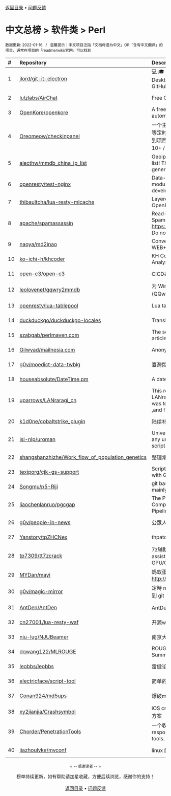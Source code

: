 <a href="https://gitee.com/GrowingGit/GitHub-Chinese-Top-Charts#github中文排行榜">返回目录</a> • <a href="/content/docs/feedback.md">问题反馈</a>

# 中文总榜 > 软件类 > Perl
<sub>数据更新: 2022-01-16&nbsp;&nbsp;&nbsp;/&nbsp;&nbsp;&nbsp;温馨提示：中文项目泛指「文档母语为中文」OR「含有中文翻译」的项目，通常在项目的「readme/wiki/官网」可以找到</sub>

|#|Repository|Description|Stars|Updated|
|:-|:-|:-|:-|:-|
|1|[jlord/git-it-electron](https://github.com/jlord/git-it-electron)|:computer: :mortar_board: Git-it is a (Mac, Win, Linux) Desktop App for Learning Git and GitHub|3954|2021-12-19|
|2|[lulzlabs/AirChat](https://github.com/lulzlabs/AirChat)|Free Communications For Everyone.|1027|2021-12-09|
|3|[OpenKore/openkore](https://github.com/OpenKore/openkore)|A free/open source client and automation tool for Ragnarok Online|1026|2022-01-15|
|4|[Oreomeow/checkinpanel](https://github.com/Oreomeow/checkinpanel)|一个主要运行在 𝐞𝐥𝐞𝐜𝐕𝟐𝐏 或 𝐪𝐢𝐧𝐠𝐥𝐨𝐧𝐠 等定时面板，同时支持系统运行环境的签到项目（环境：𝑷𝒚𝒕𝒉𝒐𝒏 3.8+ / 𝑵𝒐𝒅𝒆.𝒋𝒔 10+ / 𝑩𝒂𝒔𝒉 4+ / 𝑶𝒑𝒆𝒏𝑱𝑫𝑲8 / 𝑷𝒆𝒓𝒍5）|642|2022-01-12|
|5|[alecthw/mmdb_china_ip_list](https://github.com/alecthw/mmdb_china_ip_list)|Geoip MaxMind Database for china ip list! This is also an example of generating  MaxMind Database!|617|2022-01-13|
|6|[openresty/test-nginx](https://github.com/openresty/test-nginx)|Data-driven test scaffold for Nginx C module and OpenResty Lua library development|375|2021-12-21|
|7|[thibaultcha/lua-resty-mlcache](https://github.com/thibaultcha/lua-resty-mlcache)|Layered caching library for OpenResty|311|2021-12-15|
|8|[apache/spamassassin](https://github.com/apache/spamassassin)|Read-only mirror of Apache SpamAssassin. Submit patches to https://bz.apache.org/SpamAssassin/. Do not send pull requests|205|2022-01-15|
|9|[naoya/md2inao](https://github.com/naoya/md2inao)|Convert markdown to inao-format for WEB+DB PRESS|196|2022-01-11|
|10|[ko-ichi-h/khcoder](https://github.com/ko-ichi-h/khcoder)|KH Coder: for Quantitative Content Analysis or Text Mining|171|2022-01-06|
|11|[open-c3/open-c3](https://github.com/open-c3/open-c3)|CICD系统/发布系统/作业平台|137|2022-01-14|
|12|[leolovenet/qqwry2mmdb](https://github.com/leolovenet/qqwry2mmdb)|为 Wireshark 能使用纯真网络 IP 数据库(QQwry)而提供的格式转换工具|115|2021-11-01|
|13|[openresty/lua-tablepool](https://github.com/openresty/lua-tablepool)|Lua table recycling pools for LuaJIT|97|2021-11-15|
|14|[duckduckgo/duckduckgo-locales](https://github.com/duckduckgo/duckduckgo-locales)|Translation files for duckduckgo.com|77|2022-01-14|
|15|[szabgab/perlmaven.com](https://github.com/szabgab/perlmaven.com)|The source files of the Perl Maven articles|59|2022-01-10|
|16|[Gilwyad/mailnesia.com](https://github.com/Gilwyad/mailnesia.com)|Anonymous Email in Seconds|58|2022-01-08|
|17|[g0v/moedict-data-twblg](https://github.com/g0v/moedict-data-twblg)|臺灣閩南語常用詞辭典 資料檔|49|2021-12-13|
|18|[houseabsolute/DateTime.pm](https://github.com/houseabsolute/DateTime.pm)|A date and time object for Perl|44|2021-12-23|
|19|[uparrows/LANraragi_cn](https://github.com/uparrows/LANraragi_cn)|This repo is a fork of Difegue / LANraragi , those things i've done was to translate this repo into chinese ,and fix chrome browser js problem.|40|2021-11-28|
|20|[k1d0ne/cobaltstrike_plugin](https://github.com/k1d0ne/cobaltstrike_plugin)|陆续补充一些自己写的cobaltstrike插件|38|2021-11-05|
|21|[isi-nlp/uroman](https://github.com/isi-nlp/uroman)|Universal Romanizer that can convert any unicode script to roman (latin) script|38|2021-12-02|
|22|[shangshanzhizhe/Work_flow_of_population_genetics](https://github.com/shangshanzhizhe/Work_flow_of_population_genetics)|整理常用的群体遗传学分析流程和脚本|29|2021-11-01|
|23|[texjporg/cjk-gs-support](https://github.com/texjporg/cjk-gs-support)|Scripts to ease the use of CJK fonts with Ghostscript|28|2021-09-30|
|24|[Songmu/p5-Riji](https://github.com/Songmu/p5-Riji)|git based simple static site generator mainly for blogging|22|2022-01-07|
|25|[liaochenlanruo/pgcgap](https://github.com/liaochenlanruo/pgcgap)|The Prokaryotic Genomics and Comparative Genomics Analysis Pipeline|18|2021-12-23|
|26|[g0v/people-in-news](https://github.com/g0v/people-in-news)|公眾人物新聞的追蹤|17|2021-11-01|
|27|[Yanstory/tpZHCNex](https://github.com/Yanstory/tpZHCNex)|thpatch zh-hans extra patches (Beta)|15|2022-01-15|
|28|[tp7309/tt7zcrack](https://github.com/tp7309/tt7zcrack)|7z辅助破解工具 Fast 7zip crack assistant tool which support GPU/CPU, written in Python.|12|2021-10-07|
|29|[MYDan/mayi](https://github.com/MYDan/mayi)|蚂蚁蛋运维助手(安装方式: curl -L http://update.mydan.org bash)|12|2021-10-14|
|30|[g0v/magic-mirror](https://github.com/g0v/magic-mirror)|定時 mirror *.gov.tw 上有時效性的資料到 git repository.|10|2021-08-03|
|31|[AntDen/AntDen](https://github.com/AntDen/AntDen)|AntDen 是一个开源的通用计算框架|9|2021-08-14|
|32|[cn27001/lua-resty-waf](https://github.com/cn27001/lua-resty-waf)|开源waf web 防火墙|9|2021-11-30|
|33|[nju-lug/NJUBeamer](https://github.com/nju-lug/NJUBeamer)|南京大学演示文稿模板|7|2021-11-21|
|34|[dqwang122/MLROUGE](https://github.com/dqwang122/MLROUGE)|ROUGE for multilingual Summarization|6|2021-10-11|
|35|[leobbs/leobbs](https://github.com/leobbs/leobbs)|雷傲论坛, demo地址https://leobbs.org|4|2021-11-29|
|36|[electricface/script-tool](https://github.com/electricface/script-tool)|简单的脚本工具|3|2021-10-22|
|37|[Conan924/md5ups](https://github.com/Conan924/md5ups)|爆破md5(用户名+密码+salt)的脚本|2|2021-11-15|
|38|[xy2jianjia/Crashsymbol](https://github.com/xy2jianjia/Crashsymbol)|iOS crash文件解析 项目符号不显示解决方案|2|2021-11-02|
|39|[Chorder/PenetrationTools](https://github.com/Chorder/PenetrationTools)|一个收集了各种渗透测试工具的仓库。A respository for collecting penetration tools.|2|2021-07-30|
|40|[jiazhoulvke/myconf](https://github.com/jiazhoulvke/myconf)|linux 配置 |2|2022-01-12|

<div align="center">
    <p><sub>↓ -- 感谢读者 -- ↓</sub></p>
    榜单持续更新，如有帮助请加星收藏，方便后续浏览，感谢你的支持！
</div>

<br/>

<div align="center"><a href="https://gitee.com/GrowingGit/GitHub-Chinese-Top-Charts#github中文排行榜">返回目录</a> • <a href="/content/docs/feedback.md">问题反馈</a></div>
